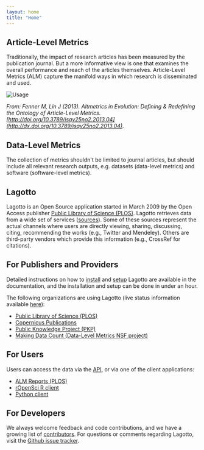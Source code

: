```yaml
---
layout: home
title: "Home"
---
```


## Article-Level Metrics

Traditionally, the impact of research articles has been measured by the publication journal. But a more informative view is one that examines the overall performance and reach of the articles themselves. Article-Level Metrics (ALM) capture the manifold ways in which research is disseminated and used.

![Usage](/images/usage.png)

*From: Fenner M, Lin J (2013). Altmetrics in Evolution: Defining & Redefining the Ontology of Article-Level Metrics. [http://doi.org/10.3789/isqv25no2.2013.04](http://dx.doi.org/10.3789/isqv25no2.2013.04).*

## Data-Level Metrics

The collection of metrics shouldn't be limited to journal articles, but should include all relevant research outputs, e.g. datasets (data-level metrics) and software (software-level metrics).

## Lagotto

Lagotto is an Open Source application started in March 2009 by the Open Access publisher [Public Library of Science (PLOS)](http://www.plos.org/). Lagotto retrieves data from a wide set of services ([sources](/docs/sources)). Some of these sources represent the actual channels where users are directly viewing, sharing, discussing, citing, recommending the works (e.g., Twitter and Mendeley). Others are third-party vendors which provide this information (e.g., CrossRef for citations).

## For Publishers and Providers
Detailed instructions on how to [install](/docs/installation) and [setup](/docs/setup) Lagotto are available in the documentation, and the installation and setup can be done in under an hour.

The following organizations are using Lagotto (live status information available [here](http://lagotto.io/status/)):

* [Public Library of Science (PLOS)](http://article-level-metrics.plos.org/)
* [Copernicus Publications](http://publications.copernicus.org/services/article_level_metrics.html)
* [Public Knowledge Project (PKP)](http://pkp.sfu.ca/pkp-launches-article-level-metrics-for-ojs-journals/)
* [Making Data Count (Data-Level Metrics NSF project)](http://blogs.plos.org/tech/making-data-count-plos-cdl-and-dataone-join-forces-to-build-incentives-for-data-sharing/)

## For Users
Users can access the data via the [API](/api), or via one of the client applications:

* [ALM Reports (PLOS)](http://almreports.plos.org/)
* [rOpenSci R client](http://ropensci.org/tutorials/alm_tutorial.html)
* [Python client](https://github.com/lagotto/pyalm)

## For Developers
We always welcome feedback and code contributions, and we have a growing list of [contributors](/docs/contributors). For questions or comments regarding Lagotto, visit the [Github issue tracker](https://github.com/lagotto/lagotto/issues).
